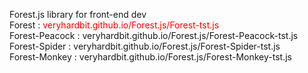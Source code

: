 Forest.js library for front-end dev<br>
Forest : <span style="color:red;">veryhardbit.github.io/Forest.js/Forest-tst.js</span><br>
Forest-Peacock : veryhardbit.github.io/Forest.js/Forest-Peacock-tst.js<br>
Forest-Spider : veryhardbit.github.io/Forest.js/Forest-Spider-tst.js<br>
Forest-Monkey : veryhardbit.github.io/Forest.js/Forest-Monkey-tst.js<br>
